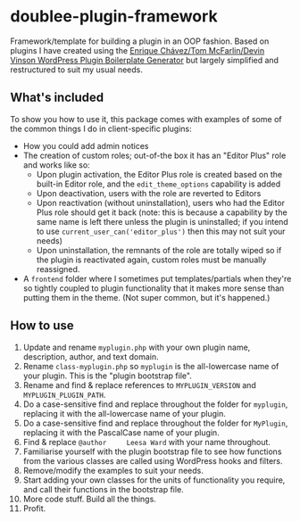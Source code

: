 # doublee-plugin-framework

Framework/template for building a plugin in an OOP fashion. Based on plugins I have created using the [Enrique Chávez/Tom McFarlin/Devin Vinson WordPress Plugin Boilerplate Generator](https://wppb.me/) but largely simplified and restructured to suit my usual needs.

## What's included

To show you how to use it, this package comes with examples of some of the common things I do in client-specific plugins:
 - How you could add admin notices
 - The creation of custom roles; out-of-the box it has an "Editor Plus" role and works like so:
    - Upon plugin activation, the Editor Plus role is created based on the built-in Editor role, and the `edit_theme_options` capability is added
    - Upon deactivation, users with the role are reverted to Editors
    - Upon reactivation (without uninstallation), users who had the Editor Plus role should get it back (note: this is because a capability by the same name is left there unless the plugin is uninstalled; if you intend to use `current_user_can('editor_plus')` then this may not suit your needs)
    - Upon uninstallation, the remnants of the role are totally wiped so if the plugin is reactivated again, custom roles must be manually reassigned.
 - A `frontend` folder where I sometimes put templates/partials when they're so tightly coupled to plugin functionality that it makes more sense than putting them in the theme. (Not super common, but it's happened.)

## How to use

1. Update and rename `myplugin.php` with your own plugin name, description, author, and text domain.
2. Rename `class-myplugin.php` so `myplugin` is the all-lowercase name of your plugin. This is the "plugin bootstrap file".
3. Rename and find & replace references to `MYPLUGIN_VERSION` and `MYPLUGIN_PLUGIN_PATH`.
4. Do a case-sensitive find and replace throughout the folder for `myplugin`, replacing it with the all-lowercase name of your plugin.
5. Do a case-sensitive find and replace throughout the folder for `MyPlugin`, replacing it with the PascalCase name of your plugin.
6. Find & replace `@author     Leesa Ward` with your name throughout.
7. Familiarise yourself with the plugin bootstrap file to see how functions from the various classes are called using WordPress hooks and filters. 
8. Remove/modify the examples to suit your needs.
9. Start adding your own classes for the units of functionality you require, and call their functions in the bootstrap file.
10. More code stuff. Build all the things.
11. Profit.

